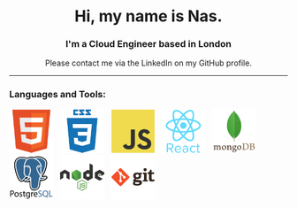 <h1 align="center">Hi, my name is Nas.</h1>
<h3 align="center">I'm a Cloud Engineer based in London</h3>
<p align="center">Please contact me via the LinkedIn on my GitHub profile.</p>
<hr>

<h3>Languages and Tools:</h3>

<a href="https://github.com/devicons/devicon/blob/master/icons/html5/html5-original.svg" target="_blank">
  <img src="https://github.com/devicons/devicon/blob/master/icons/html5/html5-original.svg" title="HTML5" alt="HTML" width="80" height="80" style="max-width: 100%;"></a>
&nbsp
<a href="https://github.com/devicons/devicon/blob/master/icons/css3/css3-plain-wordmark.svg" target="_blank">
  <img src="https://github.com/devicons/devicon/blob/master/icons/css3/css3-plain-wordmark.svg" title="CSS3" alt="CSS" width="80" height="80" style="max-width: 100%;"></a>
&nbsp
<a href="https://github.com/devicons/devicon/blob/master/icons/javascript/javascript-original.svg" target="_blank">
  <img src="https://github.com/devicons/devicon/blob/master/icons/javascript/javascript-original.svg" title="JS" alt="JS" width="80" height="80" style="max-width: 100%;"></a>
&nbsp
<a href="https://github.com/devicons/devicon/blob/master/icons/react/react-original-wordmark.svg" target="_blank">
  <img src="https://github.com/devicons/devicon/blob/master/icons/react/react-original-wordmark.svg" title="ReactJS" alt="ReactJS" width="80" height="80" style="max-width: 100%;"></a>
&nbsp
<!-- <a href="https://github.com/devicons/devicon/blob/master/icons/redux/redux-original.svg" target="_blank">
  <img src="https://github.com/devicons/devicon/blob/master/icons/redux/redux-original.svg" title="Redux" alt="Redux" width="80" height="80" style="max-width: 100%;"></a>
&nbsp -->
<a href="https://github.com/devicons/devicon/blob/master/icons/mongodb/mongodb-original-wordmark.svg" target="_blank">
  <img src="https://github.com/devicons/devicon/blob/master/icons/mongodb/mongodb-original-wordmark.svg" title="MongoDB" alt="MongoDB" width="80" height="80" style="max-width: 100%;"></a>
&nbsp
<a href="https://github.com/devicons/devicon/blob/master/icons/postgresql/postgresql-original-wordmark.svg" target="_blank">
  <img src="https://github.com/devicons/devicon/blob/master/icons/postgresql/postgresql-original-wordmark.svg" title="PostgreSQL" alt="PostgreSQL" width="80" height="80" style="max-width: 100%;"></a>
&nbsp
<a href="https://github.com/devicons/devicon/blob/master/icons/nodejs/nodejs-original-wordmark.svg" target="_blank">
  <img src="https://github.com/devicons/devicon/blob/master/icons/nodejs/nodejs-original-wordmark.svg" title="NodeJS" alt="NodeJS" width="80" height="80" style="max-width: 100%;"></a>
&nbsp
<a href="https://github.com/devicons/devicon/blob/master/icons/git/git-original-wordmark.svg" target="_blank">
  <img src="https://github.com/devicons/devicon/blob/master/icons/git/git-original-wordmark.svg" title="Git" alt="Git" width="80" height="80" style="max-width: 100%;"></a>
&nbsp
<!--
<hr>

<h3>Projects:</h3>
• Tech used: <b>Python</b> and <b>WagtailCMS</b> -
<br>
My first experience of web development was as a result of doing a favour for someone during the Covid lockdowns. It involved me learning HTML, CSS, BootStrap, Python and WagtailCMS and using wireframes provided creating the front-end for <a href="https://www.personcentreduniverse.com" target="_blank">Person Centred Universe</a>.
-->




<!--
**nascho/nascho** is a ✨ _special_ ✨ repository because its `README.md` (this file) appears on your GitHub profile.

Here are some ideas to get you started:

- 🔭 I’m currently working on ...
- 🌱 I’m currently learning ...
- 👯 I’m looking to collaborate on ...
- 🤔 I’m looking for help with ...
- 💬 Ask me about ...
- 📫 How to reach me: ...
- 😄 Pronouns: ...
- ⚡ Fun fact: ...
-->
